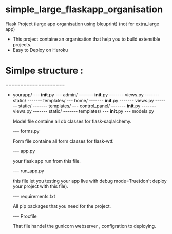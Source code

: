 # simple_large_flaskapp_organisation

Flask Project (large app organisation using bleuprint) (not for extra_large app)
* This project containe an organisation that help you to build extensible projects.
* Easy to Deploy on Heroku

# Simlpe structure :
====================
* yourapp/
--- __init__.py
--- admin/
------- __init__.py
------- views.py
------- static/
------- templates/
--- home/
------- __init__.py
------- views.py
------- static/
------- templates/
--- control_panel/
------- __init__.py
------- views.py
------- static/
------- templates/
--- __init__.py
--- models.py <p>Model file containe all db classes for flask-saqlalchemy. </p>
--- forms.py <p>Form file containe all form classes for flask-wtf.</p>
--- app.py <p>your flask app run from this file.</p>
--- run_app.py <p>this file let you testing your app live with debug mode=True(don't deploy your project with this file).</p>
--- requirements.txt <p>All pip packages that you need for the project.</p>
--- Procfile <p>That file handel the gunicorn webserver , configration to deploying.</p>



